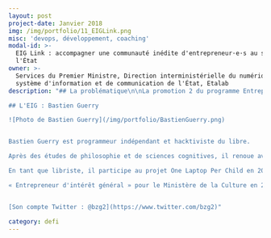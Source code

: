 ```yaml
---
layout: post
project-date: Janvier 2018
img: /img/portfolio/11_EIGLink.png
misc: 'devops, développement, coaching'
modal-id: >-
  EIG Link : accompagner une communauté inédite d'entrepreneur·e·s au sein de
  l'État
owner: >-
  Services du Premier Ministre, Direction interministérielle du numérique et du
  système d'information et de communication de l'État, Etalab
description: "## La problématique\n\nLa promotion 2 du programme Entrepreneur d’intérêt général\nréunit des innovateur•trice•s aux compétences et connaissances diverses. Nombre\nd’entre elles/eux font leurs premiers pas dans l’administration, et découvrent\nun monde aux contraintes techniques et juridiques particulières.\n\nLe programme Entrepreneur d’intérêt général est piloté par\nEtalab au sein de la Direction interministérielle du système d’information et\nde communication de l’État (DINSIC). Celle-ci dispose de ressources pour accompagner les\nentrepreneur•e•s d’intérêt général dans la réalisation de leurs\ndéfis\_au sein de leur administration d’accueil : méthodes de développement\net d’analyse de données, standards d’hébergement, licences spécifiques…\n\nIl s’agit pour l’équipe d’Etalab d’offrir le meilleur soutien\npossible à cette équipe passionnée et hétérogène, notamment d’un point de vue\ntechnique et méthodologique, afin de permettre aux EIG de résoudre au mieux les\ndéfis qui leur ont été lancés et de livrer des solutions pérennes.\n\n## Le défi : proposer un accompagnement technique et méthodologique des défis de la promotion EIG2\n\nUn•e\nEntrepreneur•e d’Intérêt Général sera intégré•e à l’équipe\n«\_EIG\_» d’Etalab afin d’accompagner la promotion EIG2 dans la\nréalisation de leurs défis. Elle ou il apportera son soutien à plusieurs\nniveaux, notamment\_:\n\n* Choix\n  des solutions techniques à envisager\n* Méthodologie\_: méthodes de travail agile, suivi du calendrier, aide à la pérennisation des\n  projets\n* Accompagnement\n  sur les ressources à mobiliser (données, hébergement, SI, etc.)\n\nL’EIG sera\nprésent•e aux côtés de la promotion à toutes les étapes de la réalisation des défis,\net apportera son soutien lors des moments charnières\_: établissement de la\nfeuille de route technique initiale, réorientations éventuelles, pérennisation\ndes solutions mises en place, dans une logique open source (notamment à travers\nla documentation des défis).\n\nElle ou il\njouera également un rôle important dans la cohésion de la promotion, en\nencourageant le partage de bonnes pratiques inter-projets.\n\n

## L'EIG : Bastien Guerry

![Photo de Bastien Guerry](/img/portfolio/BastienGuerry.png)


Bastien Guerry est programmeur indépendant et hacktiviste du libre.

Après des études de philosophie et de sciences cognitives, il renoue avec ses premières amours en découvrant le logiciel libre à la fin du millénaire.  Il tombe en extase devant GNU Emacs, se met au Lisp dans la foulée et il est aujourd'hui mainteneur d'Org-mode, un module pour organiser sa vie à l'aide de fichiers textes.

En tant que libriste, il participe au projet One Laptop Per Child en 2008, co-fonde OLPC France, organise en 2009 une école d'été en Chine sur les outils open source pour la recherche, devient premier salarié de Wikimédia France en 2010, puis contribue à ShareLex, jecode.org et aux Hackadons.

« Entrepreneur d'intérêt général » pour le Ministère de la Culture en 2017, il s'engage à nouveau dans ce programme en 2018 comme EIG Link.  


[Son compte Twitter : @bzg2](https://www.twitter.com/bzg2)"

category: defi
---
```















